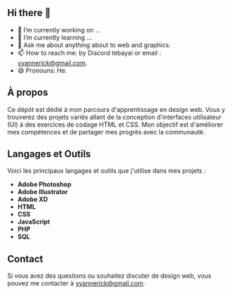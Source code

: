 ## Hi there 👋

- 🔭 I’m currently working on ...
- 🌱 I’m currently learning ...
- 💬 Ask me about anything about to web and graphics.
- 📫 How to reach me: by Discord tebayai or email : yvannerick@gmail.com.
- 😄 Pronouns: He.


## À propos

Ce dépôt est dédié à mon parcours d'apprentissage en design web. Vous y trouverez des projets variés allant de la conception d'interfaces utilisateur (UI) à des exercices de codage HTML et CSS. Mon objectif est d'améliorer mes compétences et de partager mes progrès avec la communauté.

## Langages et Outils

Voici les principaux langages et outils que j'utilise dans mes projets :

- **Adobe Photoshop**
- **Adobe Illustrator**
- **Adobe XD**
- **HTML**
- **CSS**
- **JavaScript**
- **PHP**
- **SQL**

## Contact

Si vous avez des questions ou souhaitez discuter de design web, vous pouvez me contacter à yvannerick@gmail.com.
